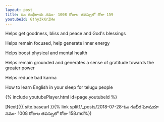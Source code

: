 ```yaml
---
layout: post
title: ఓం గంభీరాయ నమః- 1008 రోజుల తపస్సులో రోజు 159
youtubeId: Gthy3kKrZHw
---
```

 
 
Helps get goodness, bliss and peace and God's blessings
 
Helps remain focused, help generate inner energy 
 
Helps boost physical and mental health 
 
Helps remain grounded and generates a sense of gratitude towards the greater power 
 
Helps reduce bad karma
 
How to learn English in your sleep for telugu people
 
 
 
 


{% include youtubePlayer.html id=page.youtubeId %}
 
[Next]({{ site.baseurl }}{% link split1/_posts/2018-07-28-ఓం గంభీర ఘోషయా నమః- 1008 రోజుల తపస్సులో రోజు 158.md%})
 
